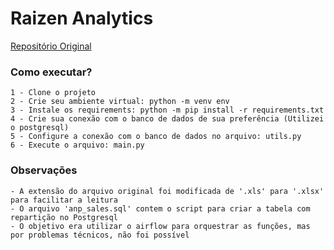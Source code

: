 # Raizen Analytics

[Repositório Original](https://github.com/raizen-analytics/data-engineering-test/tree/master)


### Como executar?

    1 - Clone o projeto
    2 - Crie seu ambiente virtual: python -m venv env
    3 - Instale os requirements: python -m pip install -r requirements.txt
    4 - Crie sua conexão com o banco de dados de sua preferência (Utilizei o postgresql)
    5 - Configure a conexão com o banco de dados no arquivo: utils.py
    6 - Execute o arquivo: main.py

### Observações

    - A extensão do arquivo original foi modificada de '.xls' para '.xlsx' para facilitar a leitura
    - O arquivo 'anp_sales.sql' contem o script para criar a tabela com repartição no Postgresql
    - O objetivo era utilizar o airflow para orquestrar as funções, mas por problemas técnicos, não foi possível
